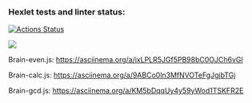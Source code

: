 ### Hexlet tests and linter status:
[![Actions Status](https://github.com/shelestova-a/js-starter-project-44/workflows/hexlet-check/badge.svg)](https://github.com/shelestova-a/js-starter-project-44/actions)

<a href="https://codeclimate.com/github/shelestova-a/js-starter-project-44/maintainability"><img src="https://api.codeclimate.com/v1/badges/82e3d687dba5196563bc/maintainability" /></a>

Brain-even.js:
https://asciinema.org/a/ixLPLR5JGf5PB98bC0OJCh6vGl

Brain-calc.js:
https://asciinema.org/a/9ABCo0ln3MfNVOTeFgJgjbTGj

Brain-gcd.js:
https://asciinema.org/a/KM5bDqqUy4y59yWod1TSKFR2E
